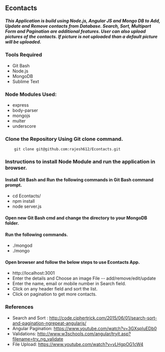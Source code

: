 ## Econtacts
##### This Application is build using Node.js, Angular JS and Mongo DB to Add, Update and Remove contacts from Database. Search, Sort, Multipart Form and Pagination are additional features. User can also upload pictures of the contacts. If picture is not uploaded than a default picture will be uploaded.

### Tools Required
- Git Bash
- Node.js
- MongoDB
- Sublime Text

### Node Modules Used:
- express 
- body-parser
- mongojs
- multer
- underscore
    
### Clone the Repository Using Git clone command.

		git clone git@github.com:rajesh612/Econtacts.git

### Instructions to install Node Module and run the application in browser.
#### Install Git Bash and Run the following commands in Git Bash command prompt.
- cd Econtacts/
- npm install
- node server.js

#### Open new Git Bash cmd and change the directory to your MongoDB folder.
#### Run the following commands.
- ./mongod
- ./mongo 

#### Open browser and follow the below steps to use Econtacts App.
- http://localhost:3001
- Enter the details and Choose an image File -- add/remove/edit/update
- Enter the name, email or mobile number in Search field.
- Click on any header field and sort the list.
- Click on pagination to get more contacts.

### References
- Search and Sort : http://code.ciphertrick.com/2015/06/01/search-sort-and-pagination-ngrepeat-angularjs/
- Angular Pagination:  https://www.youtube.com/watch?v=3GXspIuEDb0
- Validations: http://www.w3schools.com/angular/tryit.asp?filename=try_ng_validate
- File Upload: https://www.youtube.com/watch?v=vLHgpOG1cW4
